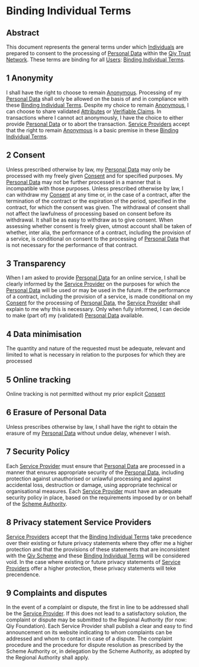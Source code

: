 # Binding Individual Terms

## Abstract

This document represents the general terms under which [Individuals](#individual) are prepared to consent to the processing of [Personal Data](#personal-data) within the [Qiy Trust Network](#qiy-trust-network). These terms are binding for all [Users](#user): [Binding Individual Terms](#binding-individual-terms).

## 1 Anonymity
I shall have the right to choose to remain [Anonymous](#anonymous). Processing of my [Personal Data](#personal-data) shall only be allowed on the basis of and in compliance with these [Binding Individual Terms](#binding-individual-terms).
Despite my choice to remain [Anonymous](#anonymous), I can choose to share validated [Attributes](#attribute) or [Verifiable Claims](#verifiable-claim). In transactions where I cannot act anonymously, I have the choice to either provide [Personal Data](personal-data) or to abort the transaction. [Service Providers](#service-provider) accept that the right to remain [Anonymous](#anonymous) is a basic premise in these [Binding Individual Terms](#binding-individual-terms).

## 2 Consent
Unless prescribed otherwise by law, my [Personal Data](#personal-data) may only be processed with my freely given [Consent](#consent) and for specified purposes. My [Personal Data](personal-data) may not be further processed in a manner that is incompatible with those purposes. Unless prescribed otherwise by law, I can withdraw my [Consent](#consent) at any time or, in the case of a contract, after the termination of the contract or the expiration of the period, specified in the contract, for which the consent was given. The withdrawal of consent shall not affect the lawfulness of processing based on consent before its withdrawal. It shall be as easy to withdraw as to give consent. When assessing whether consent is freely given, utmost account shall be taken of whether, inter alia, the performance of a contract, including the provision of a service, is conditional on consent to the processing of [Personal Data](personal-data) that is not necessary for the performance of that contract.

## 3 Transparency
When I am asked to provide [Personal Data](personal-data) for an online service, I shall be clearly informed by the [Service Provider](#service-provider) on the purposes for which the [Personal Data](personal-data) will be used or may be used in the future. If the performance of a contract, including the provision of a service, is made conditional on my [Consent](#consent) for the processing of [Personal Data](personal-data), the [Service Provider](#service-provider) shall explain to me why this is necessary.
Only when fully informed, I can decide to make (part of) my (validated) [Personal Data](personal-data) available.

## 4 Data minimisation
The quantity and nature of the requested must be adequate, relevant and limited to what is necessary in relation to the purposes for which they are processed

## 5 Online tracking

Online tracking is not permitted without my prior explicit [Consent](#consent)

## 6 Erasure of Personal Data
Unless prescribes otherwise by law, I shall have the right to obtain the erasure of my [Personal Data](#personal-data) without undue delay, whenever I wish.

## 7 Security Policy
Each [Service Provider](#service-provider) must ensure that [Personal Data](#personal-data) are processed in a manner that ensures appropriate security of the [Personal Data](#personal-data), including protection against unauthorised or unlawful processing and against accidental loss, destruction or damage, using appropriate technical or organisational measures.
Each [Service Provider](#service-provider) must have an adequate security policy in place, based on the requirements imposed by or on behalf of the [Scheme Authority](#scheme-authority).

## 8 Privacy statement Service Providers
[Service Providers](#service-provider) accept that the [Binding Individual Terms](#binding-individual-terms) take precedence over their existing or future privacy statements where they offer me a higher protection and that the provisions of these statements that are inconsistent with the [Qiy Scheme](#qiy-scheme) and these [Binding Individual Terms](#binding-individual-terms) will be considered void. In the case where existing or future privacy statements of [Service Providers](#service-provider) offer a higher protection, these privacy statements will teke precendence.

## 9 Complaints and disputes
In the event of a complaint or dispute, the first in line to be addressed shall be the [Service Provider](#service-provider). If this does not lead to a satisfactory solution, the complaint or dispute may be submitted to the Regional Authority (for now: Qiy Foundation). Each Service Provider shall publish a clear and easy to find announcement on its website indicating to whom complaints can be addressed and whom to contact in case of a dispute.
The complaint procedure and the procedure for dispute resolution as prescribed by the Scheme Authority or, in delegation by the Scheme Authority, as adopted by the Regional Authority shall apply.

